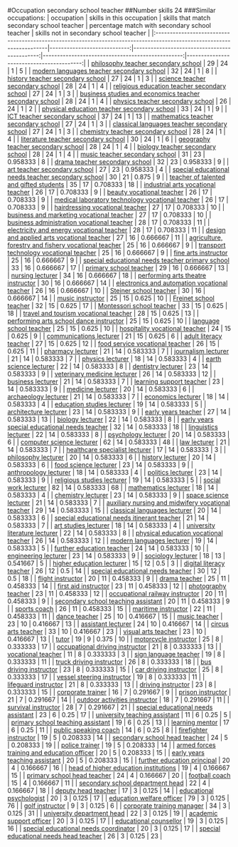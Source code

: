 #Occupation secondary school teacher
##Number skills 24
###Similar occupations:
| occupation                                                                                                            |   skills in this occupation |   skills that match secondary school teacher |   percentage match with secondary school teacher |   skills not in secondary school teacher |
|:----------------------------------------------------------------------------------------------------------------------|----------------------------:|---------------------------------------------:|-------------------------------------------------:|-----------------------------------------:|
| [philosophy teacher secondary school](philosophy_teacher_secondary_school.md)                                         |                          29 |                                           24 |                                         1        |                                        5 |
| [modern languages teacher secondary school](modern_languages_teacher_secondary_school.md)                             |                          32 |                                           24 |                                         1        |                                        8 |
| [history teacher secondary school](history_teacher_secondary_school.md)                                               |                          27 |                                           24 |                                         1        |                                        3 |
| [science teacher secondary school](science_teacher_secondary_school.md)                                               |                          28 |                                           24 |                                         1        |                                        4 |
| [religious education teacher secondary school](religious_education_teacher_secondary_school.md)                       |                          27 |                                           24 |                                         1        |                                        3 |
| [business studies and economics teacher secondary school](business_studies_and_economics_teacher_secondary_school.md) |                          28 |                                           24 |                                         1        |                                        4 |
| [physics teacher secondary school](physics_teacher_secondary_school.md)                                               |                          26 |                                           24 |                                         1        |                                        2 |
| [physical education teacher secondary school](physical_education_teacher_secondary_school.md)                         |                          33 |                                           24 |                                         1        |                                        9 |
| [ICT teacher secondary school](ICT_teacher_secondary_school.md)                                                       |                          37 |                                           24 |                                         1        |                                       13 |
| [mathematics teacher secondary school](mathematics_teacher_secondary_school.md)                                       |                          27 |                                           24 |                                         1        |                                        3 |
| [classical languages teacher secondary school](classical_languages_teacher_secondary_school.md)                       |                          27 |                                           24 |                                         1        |                                        3 |
| [chemistry teacher secondary school](chemistry_teacher_secondary_school.md)                                           |                          28 |                                           24 |                                         1        |                                        4 |
| [literature teacher secondary school](literature_teacher_secondary_school.md)                                         |                          30 |                                           24 |                                         1        |                                        6 |
| [geography teacher secondary school](geography_teacher_secondary_school.md)                                           |                          28 |                                           24 |                                         1        |                                        4 |
| [biology teacher secondary school](biology_teacher_secondary_school.md)                                               |                          28 |                                           24 |                                         1        |                                        4 |
| [music teacher secondary school](music_teacher_secondary_school.md)                                                   |                          31 |                                           23 |                                         0.958333 |                                        8 |
| [drama teacher secondary school](drama_teacher_secondary_school.md)                                                   |                          32 |                                           23 |                                         0.958333 |                                        9 |
| [art teacher secondary school](art_teacher_secondary_school.md)                                                       |                          27 |                                           23 |                                         0.958333 |                                        4 |
| [special educational needs teacher secondary school](special_educational_needs_teacher_secondary_school.md)           |                          30 |                                           21 |                                         0.875    |                                        9 |
| [teacher of talented and gifted students](teacher_of_talented_and_gifted_students.md)                                 |                          35 |                                           17 |                                         0.708333 |                                       18 |
| [industrial arts vocational teacher](industrial_arts_vocational_teacher.md)                                           |                          26 |                                           17 |                                         0.708333 |                                        9 |
| [beauty vocational teacher](beauty_vocational_teacher.md)                                                             |                          26 |                                           17 |                                         0.708333 |                                        9 |
| [medical laboratory technology vocational teacher](medical_laboratory_technology_vocational_teacher.md)               |                          26 |                                           17 |                                         0.708333 |                                        9 |
| [hairdressing vocational teacher](hairdressing_vocational_teacher.md)                                                 |                          27 |                                           17 |                                         0.708333 |                                       10 |
| [business and marketing vocational teacher](business_and_marketing_vocational_teacher.md)                             |                          27 |                                           17 |                                         0.708333 |                                       10 |
| [business administration vocational teacher](business_administration_vocational_teacher.md)                           |                          28 |                                           17 |                                         0.708333 |                                       11 |
| [electricity and energy vocational teacher](electricity_and_energy_vocational_teacher.md)                             |                          28 |                                           17 |                                         0.708333 |                                       11 |
| [design and applied arts vocational teacher](design_and_applied_arts_vocational_teacher.md)                           |                          27 |                                           16 |                                         0.666667 |                                       11 |
| [agriculture, forestry and fishery vocational teacher](agriculture,_forestry_and_fishery_vocational_teacher.md)       |                          25 |                                           16 |                                         0.666667 |                                        9 |
| [transport technology vocational teacher](transport_technology_vocational_teacher.md)                                 |                          25 |                                           16 |                                         0.666667 |                                        9 |
| [fine arts instructor](fine_arts_instructor.md)                                                                       |                          25 |                                           16 |                                         0.666667 |                                        9 |
| [special educational needs teacher primary school](special_educational_needs_teacher_primary_school.md)               |                          33 |                                           16 |                                         0.666667 |                                       17 |
| [primary school teacher](primary_school_teacher.md)                                                                   |                          29 |                                           16 |                                         0.666667 |                                       13 |
| [nursing lecturer](nursing_lecturer.md)                                                                               |                          34 |                                           16 |                                         0.666667 |                                       18 |
| [performing arts theatre instructor](performing_arts_theatre_instructor.md)                                           |                          30 |                                           16 |                                         0.666667 |                                       14 |
| [electronics and automation vocational teacher](electronics_and_automation_vocational_teacher.md)                     |                          26 |                                           16 |                                         0.666667 |                                       10 |
| [Steiner school teacher](Steiner_school_teacher.md)                                                                   |                          30 |                                           16 |                                         0.666667 |                                       14 |
| [music instructor](music_instructor.md)                                                                               |                          25 |                                           15 |                                         0.625    |                                       10 |
| [Freinet school teacher](Freinet_school_teacher.md)                                                                   |                          32 |                                           15 |                                         0.625    |                                       17 |
| [Montessori school teacher](Montessori_school_teacher.md)                                                             |                          33 |                                           15 |                                         0.625    |                                       18 |
| [travel and tourism vocational teacher](travel_and_tourism_vocational_teacher.md)                                     |                          28 |                                           15 |                                         0.625    |                                       13 |
| [performing arts school dance instructor](performing_arts_school_dance_instructor.md)                                 |                          25 |                                           15 |                                         0.625    |                                       10 |
| [language school teacher](language_school_teacher.md)                                                                 |                          25 |                                           15 |                                         0.625    |                                       10 |
| [hospitality vocational teacher](hospitality_vocational_teacher.md)                                                   |                          24 |                                           15 |                                         0.625    |                                        9 |
| [communications lecturer](communications_lecturer.md)                                                                 |                          21 |                                           15 |                                         0.625    |                                        6 |
| [adult literacy teacher](adult_literacy_teacher.md)                                                                   |                          27 |                                           15 |                                         0.625    |                                       12 |
| [food service vocational teacher](food_service_vocational_teacher.md)                                                 |                          26 |                                           15 |                                         0.625    |                                       11 |
| [pharmacy lecturer](pharmacy_lecturer.md)                                                                             |                          21 |                                           14 |                                         0.583333 |                                        7 |
| [journalism lecturer](journalism_lecturer.md)                                                                         |                          21 |                                           14 |                                         0.583333 |                                        7 |
| [physics lecturer](physics_lecturer.md)                                                                               |                          18 |                                           14 |                                         0.583333 |                                        4 |
| [earth science lecturer](earth_science_lecturer.md)                                                                   |                          22 |                                           14 |                                         0.583333 |                                        8 |
| [dentistry lecturer](dentistry_lecturer.md)                                                                           |                          23 |                                           14 |                                         0.583333 |                                        9 |
| [veterinary medicine lecturer](veterinary_medicine_lecturer.md)                                                       |                          26 |                                           14 |                                         0.583333 |                                       12 |
| [business lecturer](business_lecturer.md)                                                                             |                          21 |                                           14 |                                         0.583333 |                                        7 |
| [learning support teacher](learning_support_teacher.md)                                                               |                          23 |                                           14 |                                         0.583333 |                                        9 |
| [medicine lecturer](medicine_lecturer.md)                                                                             |                          20 |                                           14 |                                         0.583333 |                                        6 |
| [archaeology lecturer](archaeology_lecturer.md)                                                                       |                          21 |                                           14 |                                         0.583333 |                                        7 |
| [economics lecturer](economics_lecturer.md)                                                                           |                          18 |                                           14 |                                         0.583333 |                                        4 |
| [education studies lecturer](education_studies_lecturer.md)                                                           |                          19 |                                           14 |                                         0.583333 |                                        5 |
| [architecture lecturer](architecture_lecturer.md)                                                                     |                          23 |                                           14 |                                         0.583333 |                                        9 |
| [early years teacher](early_years_teacher.md)                                                                         |                          27 |                                           14 |                                         0.583333 |                                       13 |
| [biology lecturer](biology_lecturer.md)                                                                               |                          22 |                                           14 |                                         0.583333 |                                        8 |
| [early years special educational needs teacher](early_years_special_educational_needs_teacher.md)                     |                          32 |                                           14 |                                         0.583333 |                                       18 |
| [linguistics lecturer](linguistics_lecturer.md)                                                                       |                          22 |                                           14 |                                         0.583333 |                                        8 |
| [psychology lecturer](psychology_lecturer.md)                                                                         |                          20 |                                           14 |                                         0.583333 |                                        6 |
| [computer science lecturer](computer_science_lecturer.md)                                                             |                          62 |                                           14 |                                         0.583333 |                                       48 |
| [law lecturer](law_lecturer.md)                                                                                       |                          21 |                                           14 |                                         0.583333 |                                        7 |
| [healthcare specialist lecturer](healthcare_specialist_lecturer.md)                                                   |                          17 |                                           14 |                                         0.583333 |                                        3 |
| [philosophy lecturer](philosophy_lecturer.md)                                                                         |                          20 |                                           14 |                                         0.583333 |                                        6 |
| [history lecturer](history_lecturer.md)                                                                               |                          20 |                                           14 |                                         0.583333 |                                        6 |
| [food science lecturer](food_science_lecturer.md)                                                                     |                          23 |                                           14 |                                         0.583333 |                                        9 |
| [anthropology lecturer](anthropology_lecturer.md)                                                                     |                          18 |                                           14 |                                         0.583333 |                                        4 |
| [politics lecturer](politics_lecturer.md)                                                                             |                          23 |                                           14 |                                         0.583333 |                                        9 |
| [religious studies lecturer](religious_studies_lecturer.md)                                                           |                          19 |                                           14 |                                         0.583333 |                                        5 |
| [social work lecturer](social_work_lecturer.md)                                                                       |                          82 |                                           14 |                                         0.583333 |                                       68 |
| [mathematics lecturer](mathematics_lecturer.md)                                                                       |                          18 |                                           14 |                                         0.583333 |                                        4 |
| [chemistry lecturer](chemistry_lecturer.md)                                                                           |                          23 |                                           14 |                                         0.583333 |                                        9 |
| [space science lecturer](space_science_lecturer.md)                                                                   |                          21 |                                           14 |                                         0.583333 |                                        7 |
| [auxiliary nursing and midwifery vocational teacher](auxiliary_nursing_and_midwifery_vocational_teacher.md)           |                          29 |                                           14 |                                         0.583333 |                                       15 |
| [classical languages lecturer](classical_languages_lecturer.md)                                                       |                          20 |                                           14 |                                         0.583333 |                                        6 |
| [special educational needs itinerant teacher](special_educational_needs_itinerant_teacher.md)                         |                          21 |                                           14 |                                         0.583333 |                                        7 |
| [art studies lecturer](art_studies_lecturer.md)                                                                       |                          18 |                                           14 |                                         0.583333 |                                        4 |
| [university literature lecturer](university_literature_lecturer.md)                                                   |                          22 |                                           14 |                                         0.583333 |                                        8 |
| [physical education vocational teacher](physical_education_vocational_teacher.md)                                     |                          26 |                                           14 |                                         0.583333 |                                       12 |
| [modern languages lecturer](modern_languages_lecturer.md)                                                             |                          19 |                                           14 |                                         0.583333 |                                        5 |
| [further education teacher](further_education_teacher.md)                                                             |                          24 |                                           14 |                                         0.583333 |                                       10 |
| [engineering lecturer](engineering_lecturer.md)                                                                       |                          23 |                                           14 |                                         0.583333 |                                        9 |
| [sociology lecturer](sociology_lecturer.md)                                                                           |                          18 |                                           13 |                                         0.541667 |                                        5 |
| [higher education lecturer](higher_education_lecturer.md)                                                             |                          15 |                                           12 |                                         0.5      |                                        3 |
| [digital literacy teacher](digital_literacy_teacher.md)                                                               |                          26 |                                           12 |                                         0.5      |                                       14 |
| [special educational needs teacher](special_educational_needs_teacher.md)                                             |                          30 |                                           12 |                                         0.5      |                                       18 |
| [flight instructor](flight_instructor.md)                                                                             |                          20 |                                           11 |                                         0.458333 |                                        9 |
| [drama teacher](drama_teacher.md)                                                                                     |                          25 |                                           11 |                                         0.458333 |                                       14 |
| [first aid instructor](first_aid_instructor.md)                                                                       |                          23 |                                           11 |                                         0.458333 |                                       12 |
| [photography teacher](photography_teacher.md)                                                                         |                          23 |                                           11 |                                         0.458333 |                                       12 |
| [occupational railway instructor](occupational_railway_instructor.md)                                                 |                          20 |                                           11 |                                         0.458333 |                                        9 |
| [secondary school teaching assistant](secondary_school_teaching_assistant.md)                                         |                          20 |                                           11 |                                         0.458333 |                                        9 |
| [sports coach](sports_coach.md)                                                                                       |                          26 |                                           11 |                                         0.458333 |                                       15 |
| [maritime instructor](maritime_instructor.md)                                                                         |                          22 |                                           11 |                                         0.458333 |                                       11 |
| [dance teacher](dance_teacher.md)                                                                                     |                          25 |                                           10 |                                         0.416667 |                                       15 |
| [music teacher](music_teacher.md)                                                                                     |                          23 |                                           10 |                                         0.416667 |                                       13 |
| [assistant lecturer](assistant_lecturer.md)                                                                           |                          24 |                                           10 |                                         0.416667 |                                       14 |
| [circus arts teacher](circus_arts_teacher.md)                                                                         |                          33 |                                           10 |                                         0.416667 |                                       23 |
| [visual arts teacher](visual_arts_teacher.md)                                                                         |                          23 |                                           10 |                                         0.416667 |                                       13 |
| [tutor](tutor.md)                                                                                                     |                          19 |                                            9 |                                         0.375    |                                       10 |
| [motorcycle instructor](motorcycle_instructor.md)                                                                     |                          25 |                                            8 |                                         0.333333 |                                       17 |
| [occupational driving instructor](occupational_driving_instructor.md)                                                 |                          21 |                                            8 |                                         0.333333 |                                       13 |
| [vocational teacher](vocational_teacher.md)                                                                           |                          11 |                                            8 |                                         0.333333 |                                        3 |
| [sign language teacher](sign_language_teacher.md)                                                                     |                          19 |                                            8 |                                         0.333333 |                                       11 |
| [truck driving instructor](truck_driving_instructor.md)                                                               |                          26 |                                            8 |                                         0.333333 |                                       18 |
| [bus driving instructor](bus_driving_instructor.md)                                                                   |                          23 |                                            8 |                                         0.333333 |                                       15 |
| [car driving instructor](car_driving_instructor.md)                                                                   |                          25 |                                            8 |                                         0.333333 |                                       17 |
| [vessel steering instructor](vessel_steering_instructor.md)                                                           |                          19 |                                            8 |                                         0.333333 |                                       11 |
| [lifeguard instructor](lifeguard_instructor.md)                                                                       |                          21 |                                            8 |                                         0.333333 |                                       13 |
| [driving instructor](driving_instructor.md)                                                                           |                          23 |                                            8 |                                         0.333333 |                                       15 |
| [corporate trainer](corporate_trainer.md)                                                                             |                          16 |                                            7 |                                         0.291667 |                                        9 |
| [prison instructor](prison_instructor.md)                                                                             |                          21 |                                            7 |                                         0.291667 |                                       14 |
| [outdoor activities instructor](outdoor_activities_instructor.md)                                                     |                          18 |                                            7 |                                         0.291667 |                                       11 |
| [survival instructor](survival_instructor.md)                                                                         |                          28 |                                            7 |                                         0.291667 |                                       21 |
| [special educational needs assistant](special_educational_needs_assistant.md)                                         |                          23 |                                            6 |                                         0.25     |                                       17 |
| [university teaching assistant](university_teaching_assistant.md)                                                     |                          11 |                                            6 |                                         0.25     |                                        5 |
| [primary school teaching assistant](primary_school_teaching_assistant.md)                                             |                          19 |                                            6 |                                         0.25     |                                       13 |
| [learning mentor](learning_mentor.md)                                                                                 |                          17 |                                            6 |                                         0.25     |                                       11 |
| [public speaking coach](public_speaking_coach.md)                                                                     |                          14 |                                            6 |                                         0.25     |                                        8 |
| [firefighter instructor](firefighter_instructor.md)                                                                   |                          19 |                                            5 |                                         0.208333 |                                       14 |
| [secondary school head teacher](secondary_school_head_teacher.md)                                                     |                          24 |                                            5 |                                         0.208333 |                                       19 |
| [police trainer](police_trainer.md)                                                                                   |                          19 |                                            5 |                                         0.208333 |                                       14 |
| [armed forces training and education officer](armed_forces_training_and_education_officer.md)                         |                          20 |                                            5 |                                         0.208333 |                                       15 |
| [early years teaching assistant](early_years_teaching_assistant.md)                                                   |                          20 |                                            5 |                                         0.208333 |                                       15 |
| [further education principal](further_education_principal.md)                                                         |                          20 |                                            4 |                                         0.166667 |                                       16 |
| [head of higher education institutions](head_of_higher_education_institutions.md)                                     |                          19 |                                            4 |                                         0.166667 |                                       15 |
| [primary school head teacher](primary_school_head_teacher.md)                                                         |                          24 |                                            4 |                                         0.166667 |                                       20 |
| [football coach](football_coach.md)                                                                                   |                          15 |                                            4 |                                         0.166667 |                                       11 |
| [secondary school department head](secondary_school_department_head.md)                                               |                          22 |                                            4 |                                         0.166667 |                                       18 |
| [deputy head teacher](deputy_head_teacher.md)                                                                         |                          17 |                                            3 |                                         0.125    |                                       14 |
| [educational psychologist](educational_psychologist.md)                                                               |                          20 |                                            3 |                                         0.125    |                                       17 |
| [education welfare officer](education_welfare_officer.md)                                                             |                          79 |                                            3 |                                         0.125    |                                       76 |
| [golf instructor](golf_instructor.md)                                                                                 |                           9 |                                            3 |                                         0.125    |                                        6 |
| [corporate training manager](corporate_training_manager.md)                                                           |                          34 |                                            3 |                                         0.125    |                                       31 |
| [university department head](university_department_head.md)                                                           |                          22 |                                            3 |                                         0.125    |                                       19 |
| [academic support officer](academic_support_officer.md)                                                               |                          20 |                                            3 |                                         0.125    |                                       17 |
| [educational counsellor](educational_counsellor.md)                                                                   |                          19 |                                            3 |                                         0.125    |                                       16 |
| [special educational needs coordinator](special_educational_needs_coordinator.md)                                     |                          20 |                                            3 |                                         0.125    |                                       17 |
| [special educational needs head teacher](special_educational_needs_head_teacher.md)                                   |                          26 |                                            3 |                                         0.125    |                                       23 |
